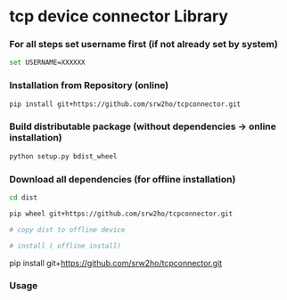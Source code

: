 # tcp device connector Library

### For all steps set username first (if not already set by system)
```bash
set USERNAME=XXXXXX
```


### Installation from Repository (online)
```bash
pip install git+https://github.com/srw2ho/tcpconnector.git
```

### Build distributable package (without dependencies -> online installation)
```bash
python setup.py bdist_wheel
```

### Download all dependencies (for offline installation)
```bash
cd dist

pip wheel git+https://github.com/srw2ho/tcpconnector.git

# copy dist to offline device

# install ( offline install)

```

pip install git+https://github.com/srw2ho/tcpconnector.git

### Usage
```python

```